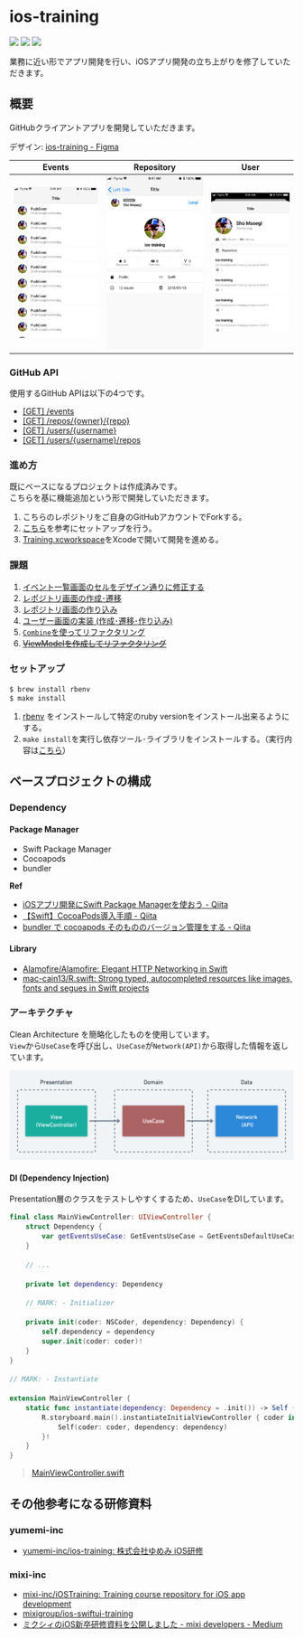 # ios-training

![](https://img.shields.io/badge/Xcode-12.5%2B-blue.svg)
![](https://img.shields.io/badge/iOS-13.0%2B-blue.svg)
![](https://img.shields.io/badge/Swift-5.2.2%2B-orange.svg)

業務に近い形でアプリ開発を行い、iOSアプリ開発の立ち上がりを修了していただきます。

## 概要

GitHubクライアントアプリを開発していただきます。

デザイン: [ios-training - Figma](https://www.figma.com/file/B0Pp2PNSmTugNxQ01dKeiy/ios-training)

| Events | Repository | User |
|:---:|:---:|:---:|
|![](./Document/Image/Events.png)|![](./Document/Image/Repository.png)|![](./Document/Image/User.png)|

### GitHub API

使用するGitHub APIは以下の4つです。

- [[GET] /events](https://docs.github.com/ja/rest/reference/activity#list-public-events)
- [[GET] /repos/{owner}/{repo}](https://docs.github.com/ja/rest/reference/repos#get-a-repository)
- [[GET] /users/{username}](https://docs.github.com/ja/rest/reference/users#get-a-user)
- [[GET] /users/{username}/repos](https://docs.github.com/ja/rest/reference/repos#list-repositories-for-a-user)

### 進め方

既にベースになるプロジェクトは作成済みです。<br>
こちらを基に機能追加という形で開発していただきます。

1. こちらのレポジトリをご自身のGitHubアカウントでForkする。
2. [こちら](#セットアップ)を参考にセットアップを行う。
3. [Training.xcworkspace](./Training.xcworkspace)をXcodeで開いて開発を進める。


### 課題
1. [イベント一覧画面のセルをデザイン通りに修正する](./Document/Session_1.md)
2. [レポジトリ画面の作成･遷移](./Document/Session_2.md)
3. [レポジトリ画面の作り込み](./Document/Session_3.md)
4. [ユーザー画面の実装 (作成･遷移･作り込み)](./Document/Session_4.md)
5. [`Combine`を使ってリファクタリング](./Document/Session_5.md)
6. [~~ViewModelを作成してリファクタリング~~](./Document/Session_6.md)

### セットアップ

```shell
$ brew install rbenv
$ make install
```

1. [rbenv](https://github.com/rbenv/rbenv) をインストールして特定のruby versionをインストール出来るようにする。
2. `make install`を実行し依存ツール･ライブラリをインストールする。（実行内容は[こちら](./Makefile)）


## ベースプロジェクトの構成

### Dependency

#### Package Manager

- Swift Package Manager
- Cocoapods
- bundler

**Ref**

- [iOSアプリ開発にSwift Package Managerを使おう - Qiita](https://qiita.com/hironytic/items/09a4c16857b409c17d2c)
- [【Swift】CocoaPods導入手順 - Qiita](https://qiita.com/ShinokiRyosei/items/3090290cb72434852460)
- [bundler で cocoapods そのもののバージョン管理をする - Qiita](https://qiita.com/shinkuFencer/items/821501cd0c5c460c1fea)

#### Library

- [Alamofire/Alamofire: Elegant HTTP Networking in Swift](https://github.com/Alamofire/Alamofire)
- [mac-cain13/R.swift: Strong typed, autocompleted resources like images, fonts and segues in Swift projects](https://github.com/mac-cain13/R.swift)

### アーキテクチャ

Clean Architecture を簡略化したものを使用しています。<br>
`View`から`UseCase`を呼び出し、`UseCase`が`Network(API)`から取得した情報を返しています。

![](./Document/Image/Layer.png)


#### DI (Dependency Injection)

Presentation層のクラスをテストしやすくするため、`UseCase`をDIしています。

```swift
final class MainViewController: UIViewController {
    struct Dependency {
        var getEventsUseCase: GetEventsUseCase = GetEventsDefaultUseCase()
    }
    
    // ...
    
    private let dependency: Dependency

    // MARK: - Initializer

    private init(coder: NSCoder, dependency: Dependency) {
        self.dependency = dependency
        super.init(coder: coder)!
    }
}

// MARK: - Instantiate

extension MainViewController {
    static func instantiate(dependency: Dependency = .init()) -> Self {
        R.storyboard.main().instantiateInitialViewController { coder in
            Self(coder: coder, dependency: dependency)
        }!
    }
}
```

> [MainViewController.swift](./Training/Scenes/Main/MainViewController.swift) 

## その他参考になる研修資料

### yumemi-inc

- [yumemi-inc/ios-training: 株式会社ゆめみ iOS研修](https://github.com/yumemi-inc/ios-training)

### mixi-inc

- [mixi-inc/iOSTraining: Training course repository for iOS app development](https://github.com/mixi-inc/iOSTraining)
- [mixigroup/ios-swiftui-training](https://github.com/mixigroup/ios-swiftui-training)
- [ミクシィのiOS新卒研修資料を公開しました - mixi developers - Medium](https://medium.com/mixi-developers/2021-ios-mixi-training-d981b62e680f)